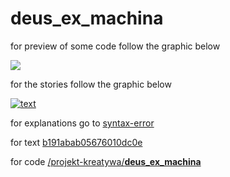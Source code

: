 # __deus_ex_machina__

for preview of some code follow the graphic below

[![](https://d23f6h5jpj26xu.cloudfront.net/ejiu8w2z3xjw_small.png)](http://codepen.io/collection/DaMqWv/)

for the stories follow the graphic below

[![text](https://s3-us-west-2.amazonaws.com/s.cdpn.io/73058/IMNGN01537.svg)](http://rafszul.svbtle.com/)

for explanations go to [syntax-error](http://codepen.io/rafszul/syntax-error/__deus_ex_machina__)

for text [b191abab05676010dc0e](https://gist.github.com/rafszul/b191abab05676010dc0e)

for code [/projekt-kreatywa/__deus_ex_machina__](https://github.com/projekt-kreatywa/__deus_ex_machina__)
